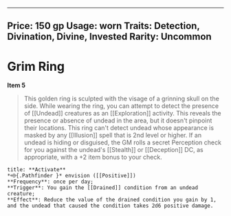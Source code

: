 
---
Price: 150 gp
Usage: worn
Traits: Detection, Divination, Divine, Invested
Rarity: Uncommon
---

# Grim Ring

**Item 5**

> This golden ring is sculpted with the visage of a grinning skull on the side. While wearing the ring, you can attempt to detect the presence of [[Undead]] creatures as an [[Exploration]] activity. This reveals the presence or absence of undead in the area, but it doesn't pinpoint their locations. This ring can't detect undead whose appearance is masked by any [[Illusion]] spell that is 2nd level or higher. If an undead is hiding or disguised, the GM rolls a secret Perception check for you against the undead's [[Stealth]] or [[Deception]] DC, as appropriate, with a +2 item bonus to your check.

```ad-embed-ability
title: **Activate**
*⬲{.Pathfinder }* envision ([[Positive]]) 
**Frequency**: once per day;
**Trigger**: You gain the [[Drained]] condition from an undead creature;
**Effect**: Reduce the value of the drained condition you gain by 1, and the undead that caused the condition takes 2d6 positive damage.

```
